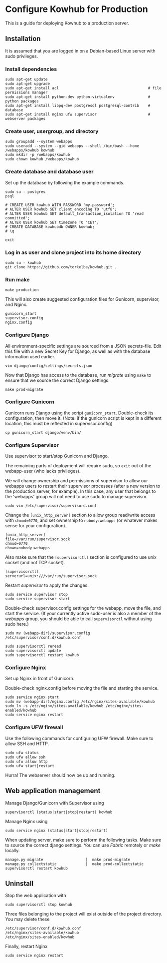 # Configure Kowhub for Production

This is a guide for deploying Kowhub to a production server.

## Installation

It is assumed that you are logged in on a Debian-based Linux server with sudo privileges.

### Install dependencies

```text
sudo apt-get update
sudo apt-get upgrade
sudo apt-get install acl                                        # file permissions manager
sudo apt-get install python-dev python-virtualenv               # python packages
sudo apt-get install libpq-dev postgresql postgresql-contrib    # database
sudo apt-get install nginx ufw supervisor                       # webserver packages
```

### Create user, usergroup, and directory

```text
sudo groupadd --system webapps
sudo useradd --system --gid webapps --shell /bin/bash --home /webapps/kowhub kowhub
sudo mkdir -p /webapps/kowhub
sudo chown kowhub /webapps/kowhub
```

### Create database and database user

Set up the database by following the example commands.

```text
sudo su - postgres
psql

# CREATE USER kowhub WITH PASSWORD 'my-password';
# ALTER USER kowhub SET client_encoding TO 'utf8';
# ALTER USER kowhub SET default_transaction_isolation TO 'read committed';
# ALTER USER kowhub SET timezone TO 'CET';
# CREATE DATABASE kowhubdb OWNER kowhub;
# \q

exit
```

### Log in as user and clone project into its home directory

```text
sudo su - kowhub
git clone https://github.com/torkelbe/kowhub.git .
```

### Run make

```text
make production
```

This will also create suggested configuration files for Gunicorn, supervisor, and Nginx.

```text
gunicorn_start
supervisor.config
nginx.config
```

### Configure Django

All environment-specific settings are sourced from a JSON secrets-file. Edit this file with a new Secret Key for Django, as well as with the database information used earlier.

```text
vim django/config/settings/secrets.json
```

Now that Django has access to the database, run _migrate_ using `make` to ensure that we source the correct Django settings.

```text
make prod-migrate
```

### Configure Gunicorn

Gunicorn runs Django using the script `gunicorn_start`. Double-check its configuration, then move it.
(Note: if the gunicorn script is kept in a different location, this must be reflected in supervisor.config)

```text
cp gunicorn_start django/venv/bin/
```

### Configure Supervisor

Use supervisor to start/stop Gunicorn and Django.

The remaining parts of deployment will require sudo, so `exit` out of the webapp-user (who lacks privileges).

We will change ownership and permissions of supervisor to allow our webapps users to restart their supervisor processes (after a new version to the production server, for example). In this case, any user that belongs to the 'webapps' group will not need to use sudo to manage supervisor.

```text
sudo vim /etc/supervisor/supervisord.conf
```

Change the `[unix_http_server]` section to allow group read/write access with `chmod=0770`, and set ownership to `nobody:webapps` (or whatever makes sense for your configuration).

```text
[unix_http_server]
file=/var/run/supervisor.sock
chmod=0770
chown=nobody:webapps
```

Also make sure that the `[supervisorctl]` section is configured to use unix socket (and not TCP socket).

```text
[supervisorctl]
serverurl=unix:///var/run/supervisor.sock
```

Restart _supervisor_ to apply the changes.

```text
sudo service supervisor stop
sudo service supervisor start
```

Double-check supervisor.config settings for the webapp, move the file, and start the service. (If your currently active sudo-user is also a member of the _webapps_ group, you should be able to call `supervisorctl` without using sudo here.)

```text
sudo mv (webapp-dir)/supervisor.config /etc/supervisor/conf.d/kowhub.conf

sudo supervisorctl reread
sudo supervisorctl update
sudo supervisorctl restart kowhub
```

### Configure Nginx

Set up Nginx in front of Gunicorn.

Double-check nginx.config before moving the file and starting the service.

```text
sudo service nginx start
sudo mv (webapp-dir)/nginx.config /etc/nginx/sites-available/kowhub
sudo ln -s /etc/nginx/sites-available/kowhub /etc/nginx/sites-enabled/kowhub
sudo service nginx restart
```

### Configure UFW firewall

Use the following commands for configuring UFW firewall. Make sure to allow SSH and HTTP.

```text
sudo ufw status
sudo ufw allow ssh
sudo ufw allow http
sudo ufw start|restart
```

Hurra! The webserver should now be up and running.

## Web application management

Manage Django/Gunicorn with Supervisor using

```text
supervisorctl (status|start|stop|restart) kowhub
```

Manage Nginx using

```text
sudo service nginx (status|start|stop|restart)
```

When updating server, make sure to perform the following tasks. Make sure to source the correct django settings. You can use _Fabric_ remotely or _make_ locally.

```text
manage.py migrate                   |  make prod-migrate
manage.py collectstatic             |  make prod-collectstatic
supervisorctl restart kowhub
```

## Uninstall

Stop the web application with

```text
sudo supervisorctl stop kowhub
```

Three files belonging to the project will exist outside of the project directory.
You may delete these

```text
/etc/supervisor/conf.d/kowhub.conf
/etc/nginx/sites-available/kowhub
/etc/nginx/sites-enabled/kowhub
```

Finally, restart Nginx

```text
sudo service nginx restart
```

